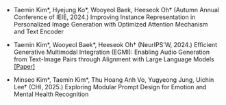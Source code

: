 - Taemin Kim*, Hyejung Ko*, Wooyeol Baek, Heeseok Oh† (Autumn Annual Conference of IEIE, 2024.) Improving Instance Representation in Personalized Image Generation with
Optimized Attention Mechanism and Text Encoder

- Taemin Kim*, Wooyeol Baek*, Heeseok Oh† (NeurIPS'W, 2024.) Efficient Generative Multimodal Integration (EGMI): Enabling Audio Generation from Text-Image Pairs through Alignment with Large Language Models [[Paper]](https://openreview.net/forum?id=5fWY2ZlsKj)

- Minseo Kim*, Taemin Kim*, Thu Hoang Anh Vo, Yugyeong Jung, Uichin Lee† (CHI, 2025.) Exploring Modular Prompt Design for Emotion and Mental Health Recognition

